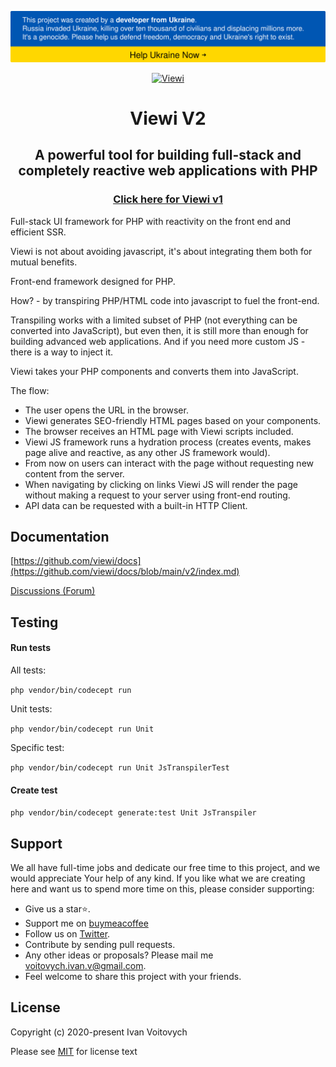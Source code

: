 [![Stand With Ukraine](https://raw.githubusercontent.com/vshymanskyy/StandWithUkraine/main/banner-direct-single.svg)](https://stand-with-ukraine.pp.ua)

<p align="center"><a href="https://github.com/viewi/viewi#logo"><img src="https://dev.viewi.net/logo.svg" alt="Viewi" height="180"/></a></p>
<h1 align="center">Viewi V2</h1>
<h2 align="center">A powerful tool for building full-stack and completely reactive web applications with PHP</h2>


<h3 align="center"><a href="https://github.com/viewi/viewi/tree/v1">Click here for Viewi v1</a></h3>

Full-stack UI framework for PHP with reactivity on the front end and efficient SSR.

Viewi is not about avoiding javascript, it's about integrating them both for mutual benefits.

Front-end framework designed for PHP.

How? - by transpiring PHP/HTML code into javascript to fuel the front-end.

Transpiling works with a limited subset of PHP (not everything can be converted into JavaScript), but even then, it is still more than enough for building advanced web applications. And if you need more custom JS - there is a way to inject it.

Viewi takes your PHP components and converts them into JavaScript.

The flow:

- The user opens the URL in the browser.
- Viewi generates SEO-friendly HTML pages based on your components.
- The browser receives an HTML page with Viewi scripts included.
- Viewi JS framework runs a hydration process (creates events, makes page alive and reactive, as any other JS framework would).
- From now on users can interact with the page without requesting new content from the server.
- When navigating by clicking on links Viewi JS will render the page without making a request to your server using front-end routing.
- API data can be requested with a built-in HTTP Client.

## Documentation

[https://github.com/viewi/docs](https://github.com/viewi/docs/blob/main/v2/index.md)

[Discussions (Forum)](https://github.com/viewi/viewi/discussions)


Testing
--------

#### Run tests

All tests:

`php vendor/bin/codecept run`

Unit tests:

`php vendor/bin/codecept run Unit`

Specific test:

`php vendor/bin/codecept run Unit JsTranspilerTest`


#### Create test

`php vendor/bin/codecept generate:test Unit JsTranspiler`


Support
--------

We all have full-time jobs and dedicate our free time to this project, and we would appreciate Your help of any kind. If you like what we are creating here and want us to spend more time on this, please consider supporting:

 - Give us a star⭐.
 - Support me on [buymeacoffee](https://www.buymeacoffee.com/ivan.v)
 - Follow us on [Twitter](https://twitter.com/viewiphp).
 - Contribute by sending pull requests.
 - Any other ideas or proposals? Please mail me voitovych.ivan.v@gmail.com.
 - Feel welcome to share this project with your friends.


License
--------

Copyright (c) 2020-present Ivan Voitovych

Please see [MIT](/LICENSE) for license text
